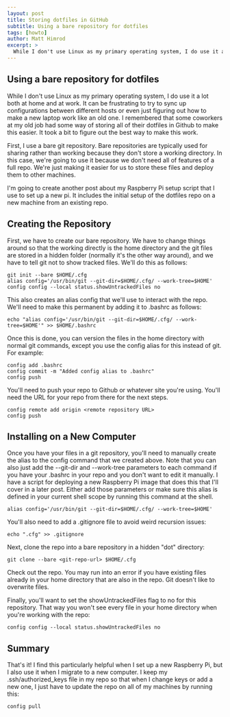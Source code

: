 ```yaml
---
layout: post
title: Storing dotfiles in GitHub
subtitle: Using a bare repository for dotfiles
tags: [howto]
author: Matt Himrod
excerpt: >
  While I don't use Linux as my primary operating system, I do use it a lot both at home and at work. It can be frustrating to try to sync up configurations between different hosts or even just figuring out how to make a new laptop work like an old one. I remembered that some coworkers at my old job had some way of storing all of their dotfiles in Github to make this easier. It took a bit to figure out the best way to make this work.
---
```


## Using a bare repository for dotfiles

While I don't use Linux as my primary operating system, I do use it a lot both at home and at work. It can be frustrating to try to sync up configurations between different hosts or even just figuring out how to make a new laptop work like an old one. I remembered that some coworkers at my old job had some way of storing all of their dotfiles in Github to make this easier. It took a bit to figure out the best way to make this work.

First, I use a bare git repository. Bare repositories are typically used for sharing rather than working because they don't store a working directory. In this case, we're going to use it because we don't need all of features of a full repo. We're just making it easier for us to store these files and deploy them to other machines. 

I'm going to create another post about my Raspberry Pi setup script that I use to set up a new pi. It includes the initial setup of the dotfiles repo on a new machine from an existing repo.

## Creating the Repository

First, we have to create our bare repository. We have to change things around so that the working directly is the home directory and the git files are stored in a hidden folder (normally it's the other way around), and we have to tell git not to show tracked files. We'll do this as follows:

```
git init --bare $HOME/.cfg
alias config='/usr/bin/git --git-dir=$HOME/.cfg/ --work-tree=$HOME'
config config --local status.showUntrackedFiles no
```

This also creates an alias config that we'll use to interact with the repo. We'll need to make this permanent by adding it to .bashrc as follows:

```
echo "alias config='/usr/bin/git --git-dir=$HOME/.cfg/ --work-tree=$HOME'" >> $HOME/.bashrc
```

Once this is done, you can version the files in the home directory with normal git commands, except you use the config alias for this instead of git. For example:

```
config add .bashrc
config commit -m "Added config alias to .bashrc"
config push
```

You'll need to push your repo to Github or whatever site you're using. You'll need the URL for your repo from there for the next steps. 

```
config remote add origin <remote repository URL>
config push
```
## Installing on a New Computer

Once you have your files in a git repository, you'll need to manually create the alias to the config command that we created above. Note that you can also just add the --git-dir and --work-tree parameters to each command if you have your .bashrc in your repo and you don't want to edit it manually. I have a script for deploying a new Raspberry Pi image that does this that I'll cover in a later post. Either add those parameters or make sure this alias is defined in your current shell scope by running this command at the shell.

```
alias config='/usr/bin/git --git-dir=$HOME/.cfg/ --work-tree=$HOME'
```

You'll also need to add a .gitignore file to avoid weird recursion issues:

```
echo ".cfg" >> .gitignore
```

Next, clone the repo into a bare repository in a hidden "dot" directory:

```
git clone --bare <git-repo-url> $HOME/.cfg
```

Check out the repo. You may run into an error if you have existing files already in your home directory that are also in the repo. Git doesn't like to overwrite files.

Finally, you'll want to set the showUntrackedFiles flag to no for this repository. That way you won't see every file in your home directory when you're working with the repo:

```
config config --local status.showUntrackedFiles no
```

## Summary

That's it! I find this particularly helpful when I set up a new Raspberry Pi, but I also use it when I migrate to a new computer. I keep my .ssh/authorized_keys file in my repo so that when I change keys or add a new one, I just have to update the repo on all of my machines by running this:

```
config pull
```
